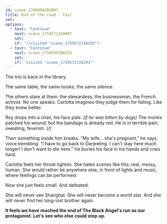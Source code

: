 ```yaml
---
id: scene_1760094202087
title: End of the road - Fail
set:
options:
  - text: "Continue"
    next: scene_1759571320087
    set:
    if: '!(visited "scene_1759572116293")'
  - text: "Continue"
    next: scene_1759599390254
    set:
    if: 'visited "scene_1759572116293"'
---
```


The trio is back in the library.

The same table, the same books, the same silence.

The others stare at them: the stewardess, the businessman, the French activist.
No one speaks. Carlotta imagines they judge them for failing. Like they knew better.

Roy drops into a chair, his face pale.
*(if he was bitten by dogs)*
The monks patched his wound, but the bandage is already red. He is in terrible pain, sweating, feverish.
*(/)*

Then something inside him breaks.
"My wife... she's pregnant," he says, voice trembling. "I have to go back to Darjeeling. I can't stay here much longer! I don't want to die here."
He buries his face in his hands and cries hard.

Carlotta feels her throat tighten.
She hates scenes like this: real, messy, human.
She would rather be anywhere else, in front of lights and music, where feelings can be performed.

Now she just feels small.
And defeated.

She will never see Shanghai. She will never become a world star.
And she will never find her long-lost brother again.

**It feels we have reached the end of The Black Angel's run as our protagonist. Let's see who else could step up.**

